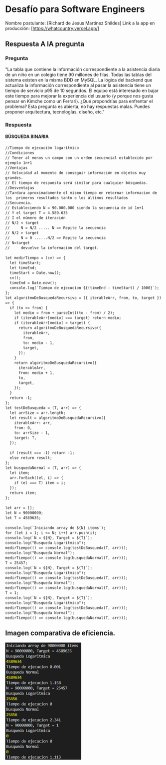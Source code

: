 # Desafío para Software Engineers

Nombre postulante: [Richard de Jesus Martinez Shildes]
Link a la app en producción: [https://whatcountry.vercel.app/]

## Respuesta A lA pregunta

### Pregunta
"La tabla que contiene la información correspondiente a la asistencia diaria de un niño en un colegio tiene 90 millones de filas. Todas las tablas del sistema existen en la misma BDD en MySQL. La lógica del backend que actualiza la información correspondiente al pasar la asistencia tiene un tiempo de servicio p95 de 10 segundos. El equipo está interesado en bajar este tiempo para mejorar la experiencia del usuario (y porque nos gusta pensar en Kimche como un Ferrari). ¿Qué propondrías para enfrentar el problema? Esta pregunta es abierta, no hay respuestas malas. Puedes proponer arquitectura, tecnologías, diseño, etc."

### Respuesta

#### BÚSQUEDA BINARIA
```
//Tiempo de ejecución logarítmico
//Condiciones
// Tener al menos un campo con un orden secuencial establecido por ejemplo 1n+1
//Ventajas
// Velocidad al momento de conseguir información en objetos muy grandes.
// El tiempo de respuesta será similar para cualquier búsquedas.
//Desventajas
//Tardara aproximadamente el mismo tiempo en retornar informacion de los  primeros resultados tanto o los últimos resultados
//Secuencia.
// Estableciendo N = 90.000.000 siendo la secuencia de id 1n+1
// Y el target T = 4.589.635
// I el número de iteración
// N/2 < target
//     N = N/2 ..... N => Repite la secuencia
// N/2 > target
//     N = 0 ......N/2 => Repite la secuencia
// N=target
//     devuelve la información del target.

let medirTiempo = (cv) => {
  let timeStart;
  let timeEnd;
  timeStart = Date.now();
  cv();
  timeEnd = Date.now();
  console.log(`Tiempo de ejecucion ${(timeEnd - timeStart) / 1000}`);
};
let algoritmoDeBusquedaRecursivo = ({ iterableArr, from, to, target }) => {
  if (to >= from) {
    let medio = from + parseInt((to - from) / 2);
    if (iterableArr[medio] === target) return medio;
    if (iterableArr[medio] > target) {
      return algoritmoDeBusquedaRecursivo({
        iterableArr,
        from,
        to: medio - 1,
        target,
      });
    }
    return algoritmoDeBusquedaRecursivo({
      iterableArr,
      from: medio + 1,
      to,
      target,
    });
  }
  return -1;
};
let testDeBusqueda = (T, arr) => {
  let arrSize = arr.length;
  let result = algoritmoDeBusquedaRecursivo({
    iterableArr: arr,
    from: 0,
    to: arrSize - 1,
    target: T,
  });

  if (result === -1) return -1;
  else return result;
};
let busquedaNormal = (T, arr) => {
  let item;
  arr.forEach((el, i) => {
    if (el === T) item = i;
  });
  return item;
};

let arr = [];
let N = 90000000;
let T = 4589635;

console.log(`Iniciando array de ${N} items`);
for (let i = 1; i <= N; i++) arr.push(i);
console.log(`N = ${N}, Target = ${T}`);
console.log("Busqueda Logaritmica");
medirTiempo(() => console.log(testDeBusqueda(T, arr)));
console.log("Busqueda Normal");
medirTiempo(() => console.log(busquedaNormal(T, arr)));
T = 25457;
console.log(`N = ${N}, Target = ${T}`);
console.log("Busqueda Logaritmica");
medirTiempo(() => console.log(testDeBusqueda(T, arr)));
console.log("Busqueda Normal");
medirTiempo(() => console.log(busquedaNormal(T, arr)));
T = 1;
console.log(`N = ${N}, Target = ${T}`);
console.log("Busqueda Logaritmica");
medirTiempo(() => console.log(testDeBusqueda(T, arr)));
console.log("Busqueda Normal");
medirTiempo(() => console.log(busquedaNormal(T, arr)));
```
## Imagen comparativa de eficiencia.

![image1](./respuesta_pregunta_tecnica/img1.png)

